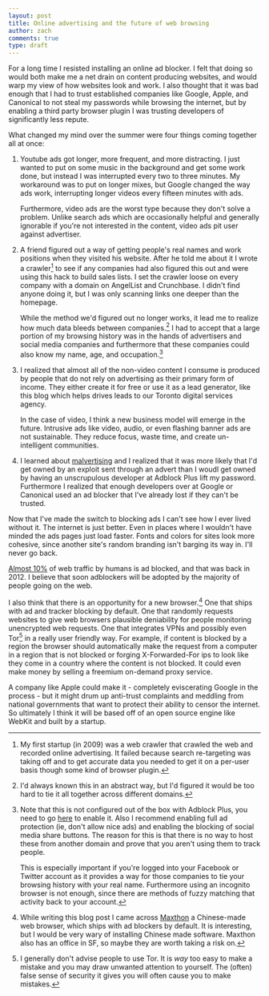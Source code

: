 ```yaml
---
layout: post
title: Online advertising and the future of web browsing
author: zach
comments: true
type: draft
---
```


For a long time I resisted installing an online ad blocker. I felt that doing so would both make me a net drain on content producing websites, and would warp my view of how websites look and work. I also thought that it was bad enough that I had to trust established companies like Google, Apple, and Canonical to not steal my passwords while browsing the internet, but by enabling a third party browser plugin I was trusting developers of significantly less repute.

What changed my mind over the summer were four things coming together all at once:

1.  Youtube ads got longer, more frequent, and more distracting. I just wanted to put on some music in the background and get some work done, but instead I was interrupted every two to three minutes. My workaround was to put on longer mixes, but Google changed the way ads work, interrupting longer videos every fifteen minutes with ads.

    Furthermore, video ads are the worst type because they don't solve a problem. Unlike search ads which are occasionally helpful and generally ignorable if you're not interested in the content, video ads pit user against advertiser.

2.  A friend figured out a way of getting people's real names and work positions when they visited his website. After he told me about it I wrote a crawler[^1] to see if any companies had also figured this out and were using this hack to build sales lists. I set the crawler loose on every company with a domain on AngelList and Crunchbase. I didn't find anyone doing it, but I was only scanning links one deeper than the homepage.

    While the method we'd figured out no longer works, it lead me to realize how much data bleeds between companies.[^2] I had to accept that a large portion of my browsing history was in the hands of advertisers and social media companies and furthermore that these companies could also know my name, age, and occupation.[^3]

3.  I realized that almost all of the non-video content I consume is produced by people that do not rely on advertising as their primary form of income. They either create it for free or use it as a lead generator, like this blog which helps drives leads to our Toronto digital services agency.

    In the case of video, I think a new business model will emerge in the future. Intrusive ads like video, audio, or even flashing banner ads are not sustainable. They reduce focus, waste time, and create un-intelligent communities.

4.  I learned about [malvertising](https://en.wikipedia.org/wiki/Malvertising) and I realized that it was more likely that I'd get owned by an exploit sent through an advert than I woudl get owned by having an unscrupulous developer at Adblock Plus lift my password. Furthermore I realized that enough developers over at Google or Canonical used an ad blocker that I've already lost if they can't be trusted.

Now that I've made the switch to blocking ads I can't see how I ever lived without it. The internet is just better. Even in places where I wouldn't have minded the ads pages just load faster. Fonts and colors for sites look more cohesive, since another site's random branding isn't barging its way in. I'll never go back.

[Almost 10%](http://techcrunch.com/2012/05/18/clarityray-ad-blockers/) of web traffic by humans is ad blocked, and that was back in 2012. I believe that soon adblockers will be adopted by the majority of people going on the web.

I also think that there is an opportunity for a new browser.[^5] One that ships with ad and tracker blocking by default. One that randomly requests websites to give web browsers plausible deniability for people monitoring unencrypted web requests. One that integrates VPNs and possibly even Tor[^4] in a really user friendly way. For example, if content is blocked by a region the browser should automatically make the request from a computer in a region that is not blocked or forging X-Forwarded-For ips to look like they come in a country where the content is not blocked. It could even make money by selling a freemium on-demand proxy service.

A company like Apple could make it - completely eviscerating Google in the process - but it might drum up anti-trust complaints and meddling from national governments that want to protect their ability to censor the internet. So ultimately I think it will be based off of an open source engine like WebKit and built by a startup.

[^1]: My first startup (in 2009) was a web crawler that crawled the web and recorded online advertising. It failed because search re-targeting was taking off and to get accurate data you needed to get it on a per-user basis though some kind of browser plugin.

[^2]: I'd always known this in an abstract way, but I'd figured it would be too hard to tie it all together across different domains.

[^3]: Note that this is not configured out of the box with Adblock Plus, you need to go [here](https://adblockplus.org/en/features) to enable it. Also I recommend enabling full ad protection (ie, don't allow nice ads) and enabling the blocking of social media share buttons. The reason for this is that there is no way to host these from another domain and prove that you aren't using them to track people.

    This is especially important if you're logged into your Facebook or Twitter account as it provides a way for those companies to tie your browsing history with your real name. Furthermore using an incognito browser is not enough, since there are methods of fuzzy matching that activity back to your account.

[^4]: I generally don't advise people to use Tor. It is *way* too easy to make a mistake and you may draw unwanted attention to yourself. The (often) false sense of security it gives you will often cause you to make mistakes.

[^5]: While writing this blog post I came across [Maxthon](https://en.wikipedia.org/wiki/Maxthon) a Chinese-made web browser, which ships with ad blockers by default. It is interesting, but I would be very wary of installing Chinese made software. Maxthon also has an office in SF, so maybe they are worth taking a risk on.
